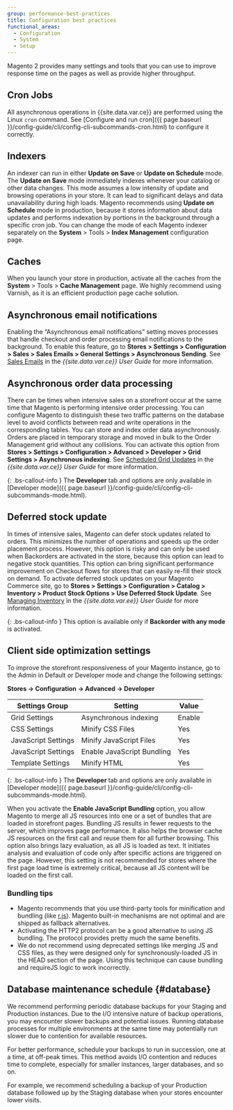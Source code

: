 ```yaml
---
group: performance-best-practices
title: Configuration best practices
functional_areas:
  - Configuration
  - System
  - Setup
---
```


Magento 2 provides many settings and tools that you can use to improve response time on the pages as well as provide higher throughput.

## Cron Jobs

All asynchronous operations in {{site.data.var.ce}} are performed using the Linux `cron` command. See [Configure and run cron]({{ page.baseurl }}/config-guide/cli/config-cli-subcommands-cron.html) to configure it correctly.

## Indexers

An indexer can run in either **Update on Save** or **Update on Schedule** mode. The **Update on Save** mode immediately indexes whenever your catalog or other data changes. This mode assumes a low intensity of update and browsing operations in your store. It can lead to significant delays and data unavailability during high loads. Magento recommends using **Update on Schedule** mode in production, because it stores information about data updates and performs indexation by portions in the background through a specific cron job. You can change the mode of each Magento indexer separately on the  **System** > Tools > **Index Management** configuration page.

<!--  Add to docs in 2.3.1 - MAGEDOC-3020
We recommend that you use index parallelization and that you set threads count for the index process based on:

- Threads count >= max dimension count (across all indexers)
- Threads count <= cores count

See the [Reindex in parallel mode section]({{ page.baseurl }}/config-guide/cli/config-cli-subcommands-index.html#config-cli-subcommands-index-reindex-parallel) of [Manage the indexers]({{ page.baseurl }}/config-guide/cli/config-cli-subcommands-index.html) for more information.  -->

## Caches

When you launch your store in production, activate all the caches from the **System** > Tools > **Cache Management** page. We highly recommend using Varnish, as it is an efficient production page cache solution.

## Asynchronous email notifications

Enabling the “Asynchronous email notifications” setting moves processes that handle checkout and order processing email notifications to the background. To enable this feature, go to **Stores > Settings > Configuration > Sales > Sales Emails > General Settings > Asynchronous Sending**. See [Sales Emails](http://docs.magento.com/m2/ce/user_guide/configuration/sales/sales-emails.html) in the _{{site.data.var.ce}} User Guide_ for more information.

## Asynchronous order data processing

There can be times when intensive sales on a storefront occur at the same time that Magento is performing intensive order processing. You can configure Magento to distinguish these two traffic patterns on the database level to avoid conflicts between read and write operations in the corresponding tables. You can store and index order data asynchronously. Orders are placed in temporary storage and moved in bulk to the Order Management grid without any collisions. You can activate this option from **Stores > Settings > Configuration > Advanced > Developer > Grid Settings > Asynchronous indexing**. See [Scheduled Grid Updates](http://docs.magento.com/m2/ce/user_guide/sales/order-grid-updates-schedule.html) in the _{{site.data.var.ce}} User Guide_ for more information.

{: .bs-callout-info }
The **Developer** tab and options are only available in [Developer mode]({{ page.baseurl }}/config-guide/cli/config-cli-subcommands-mode.html).

## Deferred stock update

In times of intensive sales,  Magento can defer stock updates related to orders. This minimizes the number of operations and speeds up the order placement process. However, this option is risky and can only be used when Backorders are activated in the store, because this option can lead to negative stock quantities. This option can bring significant performance improvement on Checkout flows for stores that can easily re-fill their stock on demand. To activate deferred stock updates on your Magento Commerce site, go to **Stores > Settings > Configuration > Catalog > Inventory > Product Stock Options > Use Deferred Stock Update**. See [Managing Inventory](http://docs.magento.com/m2/ee/user_guide/catalog/inventory.html) in the _{{site.data.var.ee}} User Guide_ for more information.

{: .bs-callout-info }
This option is available only if **Backorder with any mode** is activated.

## Client side optimization settings

To improve the storefront responsiveness of your Magento instance, go to the Admin in Default or Developer mode and change the following settings:

**Stores -> Configuration -> Advanced -> Developer**

| Settings Group      | Setting                    | Value  |
| ------------------- | -------------------------- | ------ |
| Grid Settings       | Asynchronous indexing      | Enable |
| CSS Settings        | Minify CSS Files           | Yes    |
| JavaScript Settings | Minify JavaScript Files    | Yes    |
| JavaScript Settings | Enable JavaScript Bundling | Yes    |
| Template Settings   | Minify HTML                | Yes    |

{: .bs-callout-info }
The **Developer** tab and options are only available in [Developer mode]({{ page.baseurl }}/config-guide/cli/config-cli-subcommands-mode.html).

When you activate the **Enable JavaScript Bundling** option, you allow Magento to merge all JS resources into one or a set of bundles that are loaded in storefront pages. Bundling JS results in fewer requests to the server, which improves page performance. It also helps the browser cache JS resources on the first call and reuse them for all further browsing. This option also brings lazy evaluation, as all JS is loaded as text. It initiates analysis and evaluation of code only after specific actions are triggered on the page. However, this setting is not recommended for stores where the first page load time is extremely critical, because all JS content will be loaded on the first call.

### Bundling tips

*  Magento recommends that you use third-party tools for minification and bundling (like [r.js](http://requirejs.org/)). Magento built-in mechanisms are not optimal and are shipped as fallback alternatives.
*  Activating the HTTP2 protocol can be a good alternative to using JS bundling. The protocol provides pretty much the same benefits.
*  We do not recommend using deprecated settings like merging JS and CSS files, as they were designed only for synchronously-loaded JS in the HEAD section of the page. Using this technique can cause bundling and requireJS logic to work incorrectly.

## Database maintenance schedule {#database}

We recommend performing periodic database backups for your Staging and Production instances. Due to the I/O intensive nature of backup operations, you may encounter slower backups and potential issues. Running database processes for multiple environments at the same time may potentially run slower due to contention for available resources.

For better performance, schedule your backups to run in succession, one at a time, at off-peak times. This method avoids I/O contention and reduces time to complete, especially for smaller instances, larger databases, and so on.

For example, we recommend scheduling a backup of your Production database followed up by the Staging database when your stores encounter lower visits.
